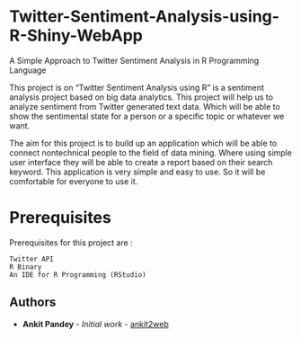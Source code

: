 # Twitter-Sentiment-Analysis-using-R-Shiny-WebApp
A Simple Approach to Twitter Sentiment Analysis in R Programming Language

   This project is on “Twitter Sentiment Analysis using R”
is a sentiment analysis project based on big data analytics. This
project will help us to analyze sentiment from Twitter generated
text data. Which will be able to show the sentimental state for a
person or a specific topic or whatever we want.

  The aim for this project is to build up an application which
will be able to connect nontechnical people to the field of data
mining. Where using simple user interface they will be able to
create a report based on their search keyword. This application
is very simple and easy to use. So it will be comfortable for
everyone to use it.

# Prerequisites

Prerequisites for this project are :

```
Twitter API
R Binary
An IDE for R Programming (RStudio)
```
## Authors

* **Ankit Pandey** - *Initial work* - [ankit2web](https://github.com/ankit2web)
